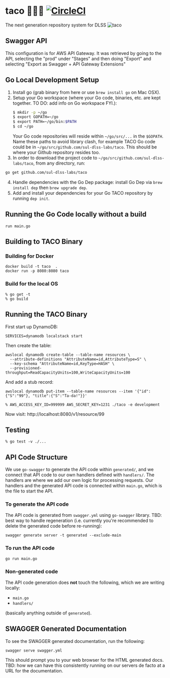 # taco 🌮🌮🌮 [![CircleCI](https://circleci.com/gh/sul-dlss-labs/taco.svg?style=svg)](https://circleci.com/gh/sul-dlss-labs/taco)
The next generation repository system for DLSS
![taco](https://user-images.githubusercontent.com/92044/34897877-016a4e36-f7b6-11e7-80e3-4edecfb2f89d.gif)

## Swagger API

This configuration is for AWS API Gateway.  It was retrieved by going to the API, selecting the "prod" under "Stages" and then doing "Export" and selecting "Export as Swagger + API Gateway Extensions"

## Go Local Development Setup

1. Install go (grab binary from here or use `brew install go` on Mac OSX).
2. Setup your Go workspace (where your Go code, binaries, etc. are kept together. TO DO: add info on Go workspace FYI.):
    ```bash
    $ mkdir -p ~/go
    $ export GOPATH=~/go
    $ export PATH=~/go/bin:$PATH
    $ cd ~/go
    ```
    Your Go code repositories will reside within `~/go/src/...` in the `$GOPATH`. Name these paths to avoid library clash, for example TACO Go code could be in `~/go/src/github.com/sul-dlss-labs/taco`. This should be where your Github repository resides too.
3. In order to download the project code to `~/go/src/github.com/sul-dlss-labs/taco`, from any directory, run:
```bash
go get github.com/sul-dlss-labs/taco
```
4. Handle dependencies with the Go Dep package: install Go Dep via `brew install dep` then `brew upgrade dep`.
5. Add and install your dependencies for your Go TACO repository by running `dep init`.

## Running the Go Code locally without a build


```shell
run main.go
```

## Building to TACO Binary

### Building for Docker
```shell
docker build -t taco  .
docker run -p 8080:8080 taco
```

### Build for the local OS
```shell
% go get -t
% go build
```

## Running the TACO Binary

First start up DynamoDB:
```shell
SERVICES=dynamodb localstack start
```

Then create the table:
```shell
awslocal dynamodb create-table --table-name resources \
  --attribute-definitions "AttributeName=id,AttributeType=S" \
  --key-schema "AttributeName=id,KeyType=HASH" \
  --provisioned-throughput=ReadCapacityUnits=100,WriteCapacityUnits=100
```

And add a stub record:
```
awslocal dynamodb put-item --table-name resources --item '{"id": {"S":"99"}, "title":{"S":"Ta-da!"}}'
```

```shell
% AWS_ACCESS_KEY_ID=999999 AWS_SECRET_KEY=1231 ./taco -e development
```

Now visit: http://localhost:8080/v1/resource/99

## Testing

```shell
% go test -v ./...
```

## API Code Structure

We use `go-swagger` to generate the API code within `generated/`, and we connect that API code to our own handlers defined with `handlers/`. The handlers are where we add our own logic for processing requests. Our handlers and the generated API code is connected within `main.go`, which is the file to start the API.

### To generate the API code

The API code is generated from `swagger.yml` using `go-swagger` library. TBD: best way to handle regeneration (i.e. currently you're recommended to delete the generated code before re-running):

```shell
swagger generate server -t generated --exclude-main
```

### To run the API code

```shell
go run main.go
```

### Non-generated code

The API code generation does **not** touch the following, which we are writing locally:
- `main.go`
- `handlers/`

(basically anything outside of `generated`).


## SWAGGER Generated Documentation

To see the SWAGGER generated documentation, run the following:

```shell
swagger serve swagger.yml
```

This should prompt you to your web browser for the HTML generated docs. TBD: how we can have this consistently running on our servers de facto at a URL for the documentation.
